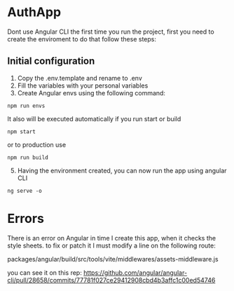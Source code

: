 # AuthApp

Dont use Angular CLI the first time you run the project, first you need to create the enviroment to do that follow these steps:

## Initial configuration

1. Copy the .env.template and rename to .env
2. Fill the variables with your personal variables
3. Create Angular envs using the following command:
```
npm run envs
```
It also will be executed automatically if you run start or build
```
npm start
```
or to production use
```
npm run build
```

5. Having the environment created, you can now run the app using angular CLI
```
ng serve -o
```


# Errors

There is an error on Angular in time I create this app, when it checks the style sheets.
to fix or patch it I must modify a line on the following route:

packages/angular/build/src/tools/vite/middlewares/assets-middleware.js

<!-- // Shim the stylesheet if a component ID is provided
            if (componentId.length > 0) {
              // Validate component ID
-              if (/^[_.\-\p{Letter}\d]+-c\d{9}$/u.test(componentId)) {
+              if (/^[_.\-\p{Letter}\d]+-c\d+$/u.test(componentId)) { -->

you can see it on this rep:
https://github.com/angular/angular-cli/pull/28658/commits/77781f027ce29412908cbd4b3affc1c00ed54746